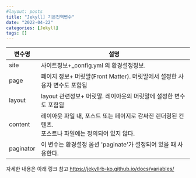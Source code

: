 ```yaml
---
#layout: posts
title: "Jekyll] 기본전역변수"
date: "2022-04-22"
categories: [Jekyll]
tags: []
---
```


| 변수명    |    설명|
|-----------|--------|
| site    | 사이트정보+_config.yml 의 환경설정정보.|
| page    | 페이지 정보+ 머릿말(Front Matter). 머릿말에서 설정한 사용자 변수도 포함됨|
| layout  | layout 관련정보+ 머릿말. 레이아웃의 머릿말에 설정한 변수도 포함됨|
| content | 레이아웃 파일 내, 포스트 또는 페이지로 감싸진 렌더링된 컨텐츠. <br>포스트나 파일에는 정의되어 있지 않다.|
| paginator| 이 변수는 환경설정 옵션 'paginate'가 설정되어 있을 때 사용한다.|

자세한 내용은 아래 링크 참고
https://jekyllrb-ko.github.io/docs/variables/